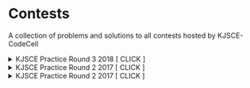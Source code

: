 # Contests

A collection of problems and solutions to all contests hosted by KJSCE-CodeCell

<details><summary>KJSCE Practice Round 3 2018 [ CLICK ] </summary>
<p>

- [KPR32018 Contest Link](https://www.codechef.com/KPR32018)

- Problems
  - [FIRST](https://www.codechef.com/KPR32018/problems/FRT) | [Setter Solution - Python](./KPR32018/FIRST/setter.py) | [Tester Soltion - C++](./KPR32018/FIRST/tester.cpp)
  - [DESORT](https://www.codechef.com/KPR32018/problems/DSORT) | [Setter Solution - Python](./KPR32018/DESORT/setter.py) | [Tester Soltion - C++](./KPR32018/DESORT/tester.cpp)
  - [CLOCK](https://www.codechef.com/KPR32018/problems/CLOCK) | [Setter Solution - Java](./KPR32018/CLOCK/setter.java) | [Tester Soltion - Python](./KPR32018/CLOCK/tester.py)
  - [MALICIOUS-MUSIC](https://www.codechef.com/KPR32018/problems/MALMU) | [Setter Solution - Python](./KPR32018/MALICIOUS-MUSIC/setter.py) | [Tester Soltion - C++](./KPR32018/MALICIOUS-MUSIC/tester.cpp)
  - [PHOTOGEN](https://www.codechef.com/KPR32018/problems/PHTGEN) | [Setter Solution - Python](./KPR32018/PHOTOGEN/setter.py) | [Tester Soltion - C++](./KPR32018/PHOTOGEN/tester.cpp)

</p>
</details>

<details><summary>KJSCE Practice Round 2 2017 [ CLICK ] </summary>
<p>

- [KCPR2017 Contest Link](https://www.codechef.com/KCPR2017/)

* [XPSORMAC](https://www.codechef.com/KCPR2017/problems/XPSORMAC)
  [Solution](https://github.com/KJSCE-Codecell/KJSCE-Practice-Round-2-Solutions/tree/master/XPSORMAC/)
* [CHAITCAR](https://www.codechef.com/KCPR2017/problems/CHAITCAR)
  [Solution](https://github.com/KJSCE-Codecell/KJSCE-Practice-Round-2-Solutions/tree/master/ChaityaTheCarpenter/)
* [SCON](https://www.codechef.com/KCPR2017/problems/SCON)
  [Solution](https://github.com/KJSCE-Codecell/KJSCE-Practice-Round-2-Solutions/tree/master/SagarAndConundrum/)
* [MINFACT](https://www.codechef.com/KCPR2017/problems/MINFACT)
  [Solution](https://github.com/KJSCE-Codecell/KJSCE-Practice-Round-2-Solutions/tree/master/MinimumFactors/)
* [HOFCARDS](https://www.codechef.com/KCPR2017/problems/HOFCARDS)
  [Solution](https://github.com/KJSCE-Codecell/KJSCE-Practice-Round-2-Solutions/tree/master/HouseOfCards/)
  </p>
  </details>

  <details><summary>KJSCE Practice Round 2 2017 [ CLICK ] </summary>
<p>

- [KJCS2018 Contest Link](https://www.codechef.com/KJCS2018/)

* [BALANCE](https://www.codechef.com/KJCS2018/problems/BAL)
  [Solution](https://github.com/KJSCE-Codecell/Contests/KPR32018/Balance/)
* [BOOK](https://www.codechef.com/KJCS2018/problems/BOOK)
  [Solution](https://github.com/KJSCE-Codecell/Contests/KPR32018/BOOK/)
* [BOND](https://www.codechef.com/KJCS2018/problems/BOND)
  [Solution](https://github.com/KJSCE-Codecell/Contests/KPR32018/BOND/)
* [LOCAL TRAIN](https://www.codechef.com/KJCS2018/problems/LTR)
  [Solution](https://github.com/KJSCE-Codecell/Contests/KPR32018/Local Train/)
* [SIXSTRING](https://www.codechef.com/KJCS2018/problems/SIXSTR)
  [Solution](https://github.com/KJSCE-Codecell/Contests/KPR32018/sixstring)
  </p>
  </details>
